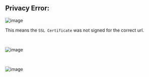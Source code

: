 ## Privacy Error:

![image](https://github.com/user-attachments/assets/4eb61fc3-75a9-40f9-afb2-fbf77956be83)

This means the `SSL Certificate` was not signed for the correct url.

<br>

![image](https://github.com/user-attachments/assets/c2d52b6a-a8ef-4817-96b7-2bd3bd1b87a5)

<br>

![image](https://github.com/user-attachments/assets/ce8176cb-a4f9-4dea-8979-2ad31d0b27b4)

<br>

<br>
